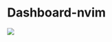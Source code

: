 # Dashboard-nvim

![](https://user-images.githubusercontent.com/41671631/84294235-7629cf00-ab7b-11ea-94c0-407a133137c5.png)
